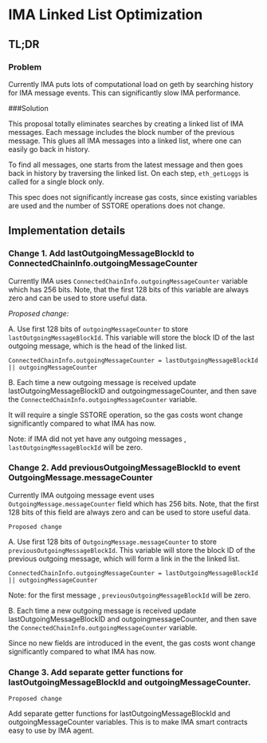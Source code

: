 # IMA Linked List Optimization

## TL;DR

### Problem

Currently IMA puts lots of computational load on geth by searching history for IMA message events.
This can significantly slow IMA performance.

###Solution

This proposal totally eliminates searches by creating a linked list of IMA messages. 
Each message includes the block number of the previous message.  This glues all IMA messages into a linked list,
where one can easily go back in history.

To find all messages, one starts from the latest message and then goes back in history by traversing the linked list. 
On each step, ```eth_getLoggs``` is called for a single block only.

This spec does not significantly increase gas costs, since existing variables are used and the number of 
SSTORE operations does not change. 


## Implementation details

### Change 1. Add lastOutgoingMessageBlockId to ConnectedChainInfo.outgoingMessageCounter


Currently IMA uses ```ConnectedChainInfo.outgoingMessageCounter``` variable which has 256 bits.  Note, that the first 128 bits of this variable are always zero and can be used to store useful data.


_Proposed change:_


A. Use first 128 bits of ```outgoingMessageCounter```  to store ```lastOutgoingMessageBlockId```. This variable will store the block ID of the last outgoing message, which is the head of the linked list.


```ConnectedChainInfo.outgoingMessageCounter = lastOutgoingMessageBlockId || outgoingMessageCounter```


B.  Each time a new outgoing message is received update lastOutgoingMessageBlockID and outgoingmessageCounter, and then save the 
```ConnectedChainInfo.outgoingMessageCounter``` variable. 

It will require a single SSTORE operation, so the gas costs wont change significantly compared to what IMA has now. 


Note: if IMA did not yet have any outgoing messages , ```lastOutgoingMessageBlockId``` will be zero.


### Change 2. Add previousOutgoingMessageBlockId to event OutgoingMessage.messageCounter


Currently IMA outgoing message event uses ```OutgoingMessage.messageCounter``` field which has 256 bits.  Note, that the first 128 bits of this field are always zero and can be used to store useful data.


```Proposed change```


A. Use first 128 bits of ```OutgoingMessage.messageCounter```  to store ```previousOutgoingMessageBlockId```. This variable will store the block ID of the previous outgoing message, which will form a link in the the linked list.


```ConnectedChainInfo.outgoingMessageCounter = lastOutgoingMessageBlockId || outgoingMessageCounter```

Note: for the first message , ```previousOutgoingMessageBlockId``` will be zero.



B.  Each time a new outgoing message is received update lastOutgoingMessageBlockID and outgoingmessageCounter, and then save the 
```ConnectedChainInfo.outgoingMessageCounter``` variable. 

Since no new fields are introduced in the event, the gas costs wont change significantly compared to what IMA has now. 



### Change 3. Add separate getter functions for lastOutgoingMessageBlockId and outgoingMessageCounter.


```Proposed change```


Add separate getter functions for lastOutgoingMessageBlockId and outgoingMessageCounter variables. This is to make IMA smart contracts
easy to use by IMA agent.








